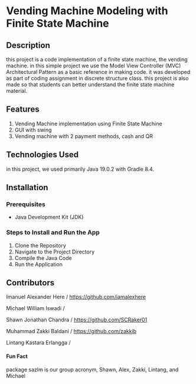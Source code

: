 # Vending Machine Modeling with Finite State Machine
## Description
this project is a code implementation of a finite state machine, the vending machine. in this simple project we use the Model View Controller (MVC) Architectural Pattern as a basic reference in making code. it was developed as part of coding assignment in discrete structure class. this project is also made so that students can better understand the finite state machine material. 

## Features
1. Vending Machine implementation using Finite State Machine
2. GUI with swing
3. Vending machine with 2 payment methods, cash and QR

## Technologies Used
in this project, we used primarily Java 19.0.2 with Gradle 8.4.

## Installation
### Prerequisites
 - Java Development Kit (JDK)
### Steps to Install and Run the App
  1. Clone the Repository
  2. Navigate to the Project Directory
  3. Compile the Java Code
  4. Run the Application

## Contributors
Imanuel Alexander Here / https://github.com/iamalexhere

Michael William Iswadi /

Shawn Jonathan Chandra / https://github.com/SCRaker01

Muhammad Zakki Baldani / https://github.com/zakkib

Lintang Kastara Erlangga /

#### Fun Fact
package sazlm is our group acronym,
Shawn, Alex, Zakki, Lintang, and Michael
